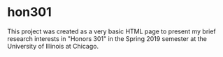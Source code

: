 # hon301

This project was created as a very basic HTML page to present my brief research interests in "Honors 301" in the Spring 2019 semester at the University of Illinois at Chicago.
